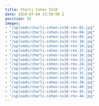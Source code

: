 ```yaml
---
title: Charli Cohen SS18
date: 2018-07-04 13:50:00 Z
position: 02
images:
- "/uploads/charli-cohen-ss18-rev-02.jpg"
- "/uploads/charli-cohen-ss18-rev-04.jpg"
- "/uploads/charli-cohen-ss18-rev-05.jpg"
- "/uploads/charli-cohen-ss18-rev-10.jpg"
- "/uploads/charli-cohen-ss18-rev-14.jpg"
- "/uploads/charli-cohen-ss18-rev-15.jpg"
- "/uploads/charli-cohen-ss18-rev-16.jpg"
- "/uploads/charli-cohen-ss18-rev-23.jpg"
- "/uploads/charli-cohen-ss18-rev-24.jpg"
- "/uploads/charli-cohen-ss18-rev-27.jpg"
- "/uploads/charli-cohen-ss18-rev-31.jpg"
- "/uploads/charli-cohen-ss18-rev-34.jpg"
- "/uploads/charli-cohen-ss18-rev-38.jpg"
- "/uploads/charli-cohen-ss18-rev-40.jpg"
- "/uploads/charli-cohen-ss18-rev-43.jpg"
- "/uploads/charli-cohen-ss18-rev-44.jpg"
---
```


